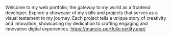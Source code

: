 Welcome to my web portfolio, the gateway to my world as a frontend developer. Explore a showcase of my skills and projects that serves as a visual testament to my journey. Each project tells a unique story of creativity and innovation, showcasing my dedication to crafting engaging and innovative digital experiences.
https://mancio-portfolio.netlify.app/
